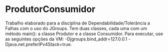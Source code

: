 # ProdutorConsumidor
Trabalho elaborado para a disciplina de Dependabilidade/Tolerância a Falhas com o uso do JGroups.
Tem duas classes, cada uma com um método main(): a classe Produtor e a classe Consumidor.
Para executar, use as seguintes opções da VM: -Djgroups.bind_addr=127.0.0.1 -Djava.net.preferIPv4Stack=true.
